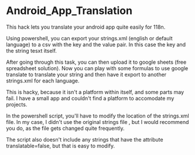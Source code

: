 # Android_App_Translation
This hack lets you translate your android app quite easily for 118n. 


Using powershell, you can export your strings.xml (english or default language) to a csv with the key and the value pair. 
In this case the key and the string tesxt itself. 

After going through this task, you can then upload it to google sheets (free spreadsheet solution). 
Now you can play with some formulas to use google translate to translate your string and then have it export to another strings.xml for each language. 

This is hacky, because it isn't a platform within itself, and some parts may fail. 
I have a small app and couldn't find a platform to accomodate my projects. 

In the powershell script, you'll have to modify the location of the strings.xml file. 
In my case, I didn't use the original strings file , but I would recommend you do, as the file gets changed quite frequently. 

The script also doesn't include any strings that have the attribute translatable=false, but that is easy to modify.





